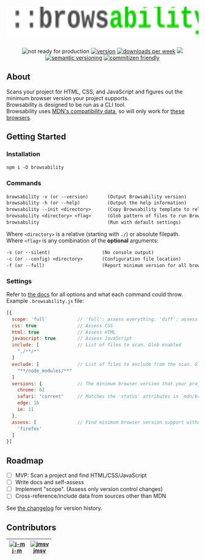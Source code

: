 <p align="center">
  <a href="https://github.com/j-m/browsability">
    <img src="docs/design/logo-banner.svg" alt="logo" height="80"/>
  </a>
  
  <h3 align="center"></h3>
  
  <p align="center">
    <img alt="not ready for production" src="https://img.shields.io/badge/Production-Not%20Ready-red?style=flat-square"/>
    <a href="https://npmjs.org/package/browsability"><img alt="version" src="https://img.shields.io/npm/v/browsability.svg?style=flat-square"/></a>
    <a href="https://npmjs.org/package/browsability"><img alt="downloads per week" src="https://img.shields.io/npm/dw/browsability.svg?style=flat-square"/></a>
    <a href="https://github.com/j-m/browsability/blob/master/package.json"><img ="license" src="https://img.shields.io/npm/l/browsability.svg?style=flat-square"/></a>
    <a href="https://semver.org/"><img alt="semantic versioning" src="https://img.shields.io/static/v1?label=versioning&message=SemVer&color=informational&style=flat-square"/></a>
    <a href="http://commitizen.github.io/cz-cli"><img alt="commitizen friendly" src="https://img.shields.io/badge/commitizen-friendly-brightgreen.svg?style=flat-square"/></a>
  </p>
</p>

## About

Scans your project for HTML, CSS, and JavaScript and figures out the minimum browser version your project supports.  
Browsability is designed to be run as a CLI tool.  
Browsability uses [MDN's compatibility data](https://github.com/mdn/browser-compat-data), so will only work for [these browsers](https://github.com/mdn/browser-compat-data/tree/master/browsers).

## Getting Started

### Installation

```txt
npm i -D browsability
```

### Commands

```txt
browsability -v (or --version)       (Output Browsability version)
browsability -h (or --help)          (Output the help information)
browsability --init <directory>      (Copy Browsability template to relative or absolute path)
browsability <directory> <flag>      (Glob pattern of files to run Browsability against <directory>)  
browsability                         (Run with default settings)
```

Where `<directory>` is a relative (starting with `./`) or absolute filepath.  
Where `<flag>` is any combination of the **optional** arguments:  

```txt
-s (or --silent)                   (No console output)
-c (or --config) <directory>       (Configuration file location)
-f (or --full)                     (Report minimum version for all browsers, not just those configured)
```

### Settings

Refer to [the docs](./docs/settings.md) for all options and what each command could throw.  
Example `.browsability.js` file:

```js
[{
  scope: 'full'           // 'full': assess everything. 'diff': assess changes only (requires git)
  css: true               // Assess CSS  
  html: true              // Assess HTML  
  javascript: true        // Assess JavaScript  
  include: [              // List of files to scan. Glob enabled  
    "./**/*"
  ]
  exclude: [              // List of files to exclude from the scan. Glob enabled  
    "**/node_modules/**"
  ]
  versions: {             // The minimum browser version that your project must support  
    chrome: 62
    safari: "current"     // Matches the 'status' attributes in `mdn/browser-compat-data/browsers`  
    edge: 16
    ie: 11
  },
  assess: [               // Find minimum browser version support without throwing. e.g. 'all' or ['firefox']
    'firefox'
  ]
}]
```

## Roadmap

- [ ] MVP: Scan a project and find HTML/CSS/JavaScript  
- [ ] Write docs and self-assess
- [ ] Implement "scope". (Assess only version control changes)  
- [ ] Cross-reference/include data from sources other than MDN  

See [the changelog](./docs/changelog.md) for version history.  

## Contributors

|[![j-m](https://avatars.githubusercontent.com/j-m?s=100)<br/>j-m](https://github.com/j-m/)|[![jmsv](https://avatars.githubusercontent.com/jmsv?s=100)<br/>jmsv](https://github.com/jmsv/) |  
|:-:|:-:|
